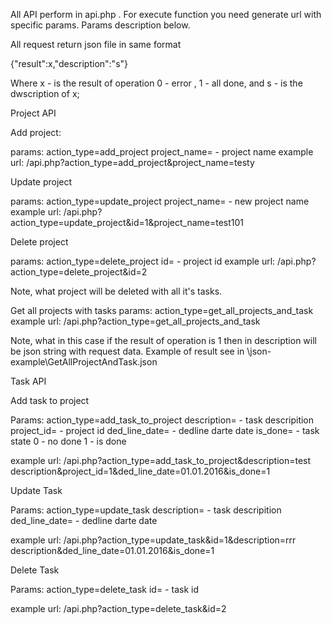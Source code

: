 All API perform in api.php . For execute function you need generate url with specific params. Params description below.

All request return json file in same format

{"result":x,"description":"s"}

Where x - is the result of operation 0 - error , 1 - all done, and s - is the dwscription of x;

Project API


Add project: 

params:
action_type=add_project
project_name= - project name
example url:
/api.php?action_type=add_project&project_name=testy


Update project

params:
action_type=update_project
project_name= - new project name
example url:
/api.php?action_type=update_project&id=1&project_name=test101

Delete project

params:
action_type=delete_project
id= - project id
example url:
/api.php?action_type=delete_project&id=2

Note, what project will be deleted with all it's tasks.

Get all projects with tasks
params:
action_type=get_all_projects_and_task
example url:
/api.php?action_type=get_all_projects_and_task

Note, what in this case if the result of operation is 1 then in description will be json string with request data. Example of result see in \json-example\GetAllProjectAndTask.json

Task API

Add task to project

Params:
action_type=add_task_to_project
description= - task descripition
project_id= - project id
ded_line_date= - dedline darte date
is_done= - task state 0 - no done 1 - is done

example url:
/api.php?action_type=add_task_to_project&description=test description&project_id=1&ded_line_date=01.01.2016&is_done=1

Update Task 

Params:
action_type=update_task
description= - task descripition
ded_line_date= - dedline darte date

example url:
/api.php?action_type=update_task&id=1&description=rrr description&ded_line_date=01.01.2016&is_done=1

Delete Task

Params:
action_type=delete_task
id= - task id 


example url:
/api.php?action_type=delete_task&id=2

